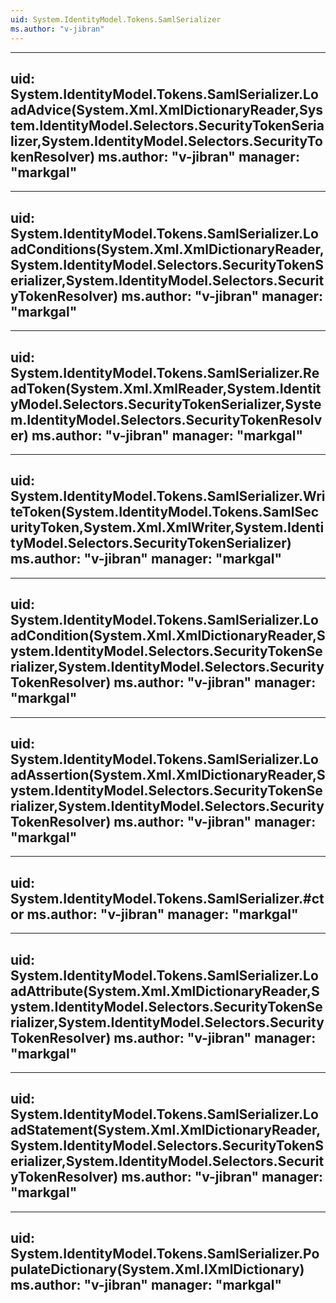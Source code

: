 ```yaml
---
uid: System.IdentityModel.Tokens.SamlSerializer
ms.author: "v-jibran"
---
```


---
uid: System.IdentityModel.Tokens.SamlSerializer.LoadAdvice(System.Xml.XmlDictionaryReader,System.IdentityModel.Selectors.SecurityTokenSerializer,System.IdentityModel.Selectors.SecurityTokenResolver)
ms.author: "v-jibran"
manager: "markgal"
---

---
uid: System.IdentityModel.Tokens.SamlSerializer.LoadConditions(System.Xml.XmlDictionaryReader,System.IdentityModel.Selectors.SecurityTokenSerializer,System.IdentityModel.Selectors.SecurityTokenResolver)
ms.author: "v-jibran"
manager: "markgal"
---

---
uid: System.IdentityModel.Tokens.SamlSerializer.ReadToken(System.Xml.XmlReader,System.IdentityModel.Selectors.SecurityTokenSerializer,System.IdentityModel.Selectors.SecurityTokenResolver)
ms.author: "v-jibran"
manager: "markgal"
---

---
uid: System.IdentityModel.Tokens.SamlSerializer.WriteToken(System.IdentityModel.Tokens.SamlSecurityToken,System.Xml.XmlWriter,System.IdentityModel.Selectors.SecurityTokenSerializer)
ms.author: "v-jibran"
manager: "markgal"
---

---
uid: System.IdentityModel.Tokens.SamlSerializer.LoadCondition(System.Xml.XmlDictionaryReader,System.IdentityModel.Selectors.SecurityTokenSerializer,System.IdentityModel.Selectors.SecurityTokenResolver)
ms.author: "v-jibran"
manager: "markgal"
---

---
uid: System.IdentityModel.Tokens.SamlSerializer.LoadAssertion(System.Xml.XmlDictionaryReader,System.IdentityModel.Selectors.SecurityTokenSerializer,System.IdentityModel.Selectors.SecurityTokenResolver)
ms.author: "v-jibran"
manager: "markgal"
---

---
uid: System.IdentityModel.Tokens.SamlSerializer.#ctor
ms.author: "v-jibran"
manager: "markgal"
---

---
uid: System.IdentityModel.Tokens.SamlSerializer.LoadAttribute(System.Xml.XmlDictionaryReader,System.IdentityModel.Selectors.SecurityTokenSerializer,System.IdentityModel.Selectors.SecurityTokenResolver)
ms.author: "v-jibran"
manager: "markgal"
---

---
uid: System.IdentityModel.Tokens.SamlSerializer.LoadStatement(System.Xml.XmlDictionaryReader,System.IdentityModel.Selectors.SecurityTokenSerializer,System.IdentityModel.Selectors.SecurityTokenResolver)
ms.author: "v-jibran"
manager: "markgal"
---

---
uid: System.IdentityModel.Tokens.SamlSerializer.PopulateDictionary(System.Xml.IXmlDictionary)
ms.author: "v-jibran"
manager: "markgal"
---
